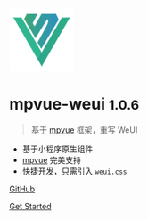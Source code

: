 ![logo](_img/mpvue-logo.png)
<!-- ![logo](_img/weui-logo.jpg) -->
# mpvue-weui <small>1.0.6</small>

> 基于 <a href="https://github.com/Meituan-Dianping/mpvue" style=" border-bottom:0;">mpvue</a> 框架，重写 WeUI

* 基于小程序原生组件
* [mpvue](https://github.com/Meituan-Dianping/mpvue) 完美支持
* 快捷开发，只需引入 `weui.css`

[GitHub](https://github.com/KuangPF/mpvue-weui)
<!-- [mpvue](https://github.com/Meituan-Dianping/mpvue) -->
[Get Started](#mpvue-weui)


